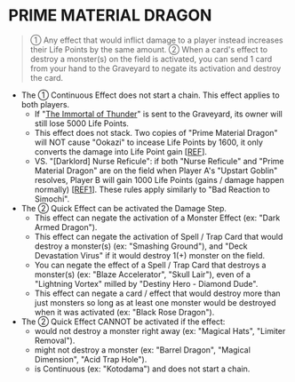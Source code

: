 
# PRIME MATERIAL DRAGON  
> ① Any effect that would inflict damage to a player instead increases their Life Points by the same amount. ② When a card's effect to destroy a monster(s) on the field is activated, you can send 1 card from your hand to the Graveyard to negate its activation and destroy the card.

*   The ① Continuous Effect does not start a chain. This effect applies to both players.
    *   If "[The Immortal of Thunder](https://yugipedia.com/wiki/The_Immortal_of_Thunder)" is sent to the Graveyard, its owner will still lose 5000 Life Points.
    *   This effect does not stack. Two copies of "Prime Material Dragon" will NOT cause "Ookazi" to incease Life Points by 1600, it only converts the damage into Life Point gain \[[REF](http://web.archive.org/web/20080131140306/http://entertainment.upperdeck.com/COMMUNITY/forums/thread/1005905.aspx)\].
    *   VS. "\[Darklord\] Nurse Reficule": if both "Nurse Reficule" and "Prime Material Dragon" are on the field when Player A's "Upstart Goblin" resolves, Player B will gain 1000 Life Points (gains / damage happen normally) \[[REF1](https://www.pojo.biz/board/showthread.php?t=808154)\]. These rules apply similarly to "Bad Reaction to Simochi".
*   The ② Quick Effect can be activated the Damage Step.
    *   This effect can negate the activation of a Monster Effect (ex: "Dark Armed Dragon").
    *   This effect can negate the activation of Spell / Trap Card that would destroy a monster(s) (ex: "Smashing Ground"), and "Deck Devastation Virus" if it would destroy 1(+) monster on the field.
    *   You can negate the effect of a Spell / Trap Card that destroys a monster(s) (ex: "Blaze Accelerator", "Skull Lair"), even of a "Lightning Vortex" milled by "Destiny Hero - Diamond Dude".
    *   This effect can negate a card / effect that would destroy more than just monsters so long as at least one monster would be destroyed when it was activated (ex: "Black Rose Dragon").
*   The ② Quick Effect CANNOT be activated if the effect:
    *   would not destroy a monster right away (ex: "Magical Hats", "Limiter Removal").
    *   might not destroy a monster (ex: "Barrel Dragon", "Magical Dimension", "Acid Trap Hole").
    *   is Continuous (ex: "Kotodama") and does not start a chain.

  